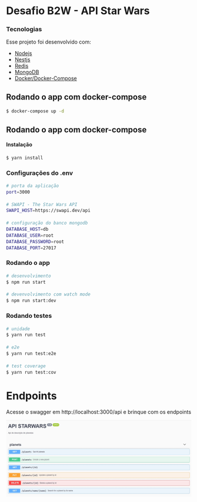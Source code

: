 # Desafio B2W - API Star Wars


### Tecnologias
Esse projeto foi desenvolvido com:

* [Nodejs]
* [Nestjs]
* [Redis]
* [MongoDB]
* [Docker/Docker-Compose]

## Rodando o app com docker-compose
```bash
$ docker-compose up -d
```
## Rodando o app com docker-compose
#### Instalação

```bash
$ yarn install
```

### Configurações do .env
```bash
# porta da aplicação
port=3000

# SWAPI - The Star Wars API
SWAPI_HOST=https://swapi.dev/api

# configuração do banco mongodb
DATABASE_HOST=db
DATABASE_USER=root
DATABASE_PASSWORD=root
DATABASE_PORT=27017
```

### Rodando o app
```bash
# desenvolvimento
$ npm run start

# devenvolvimento com watch mode
$ npm run start:dev
```
### Rodando testes

```bash
# unidade
$ yarn run test

# e2e
$ yarn run test:e2e

# test coverage
$ yarn run test:cov
```

   [nodejs]: <http://nodejs.org>
   [Nestjs]: <https://nestjs.com/>
   [MongoDB]: <https://www.mongodb.com/>
   [Redis]: <https://redis.io/>
   [Docker]: <https://www.docker.com/>
   [Docker/Docker-Compose]: <https://www.docker.com/>

# Endpoints
 Acesse o swagger em http://localhost:3000/api e brinque com os endpoints
 
![alt text](./documentation/swagger.jpg)
